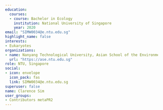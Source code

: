 ```yaml
---
education:
  courses:
  - course: Bachelor in Ecology
    institution: National University of Singapore
    year: 2020
email: "SIMW0034@e.ntu.edu.sg"
highlight_name: false
interests:
- Eukaryotes
organizations:
- name: Nanyang Technological University, Asian School of the Environment
  url: "https://ase.ntu.edu.sg"
role: NTU, Singapore
social:
- icon: envelope
  icon_pack: fas
  link: SIMW0034@e.ntu.edu.sg
superuser: false
name: Clarence Sim
user_groups:
- Contributors metaPR2
---
```

